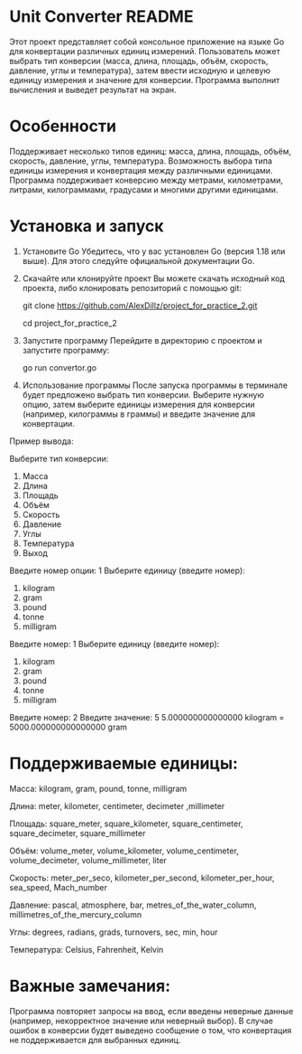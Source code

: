 # Unit Converter README

Этот проект представляет собой консольное приложение на языке Go для конвертации различных единиц измерений. Пользователь может выбрать тип конверсии (масса, длина, площадь, объём, скорость, давление, углы и температура), затем ввести исходную и целевую единицу измерения и значение для конверсии. Программа выполнит вычисления и выведет результат на экран.

# Особенности
Поддерживает несколько типов единиц: масса, длина, площадь, объём, скорость, давление, углы, температура.
Возможность выбора типа единицы измерения и конвертация между различными единицами.
Программа поддерживает конверсию между метрами, километрами, литрами, килограммами, градусами и многими другими единицами.

# Установка и запуск
1. Установите Go
Убедитесь, что у вас установлен Go (версия 1.18 или выше). Для этого следуйте официальной документации Go.

2. Скачайте или клонируйте проект
Вы можете скачать исходный код проекта, либо клонировать репозиторий с помощью git:

   git clone https://github.com/AlexDillz/project_for_practice_2.git

   cd project_for_practice_2

4. Запустите программу
Перейдите в директорию с проектом и запустите программу:

   go run convertor.go
   
5. Использование программы
После запуска программы в терминале будет предложено выбрать тип конверсии. Выберите нужную опцию, затем выберите единицы измерения для конверсии (например, килограммы в граммы) и введите значение для конвертации.

Пример вывода:

Выберите тип конверсии:
1. Масса
2. Длина
3. Площадь
4. Объём
5. Скорость
6. Давление
7. Углы
8. Температура
0. Выход

Введите номер опции: 1
Выберите единицу (введите номер):
1. kilogram
2. gram
3. pound
4. tonne
5. milligram

Введите номер: 1
Выберите единицу (введите номер):
1. kilogram
2. gram
3. pound
4. tonne
5. milligram

Введите номер: 2
Введите значение: 5
5.000000000000000 kilogram = 5000.000000000000000 gram

# Поддерживаемые единицы:

Масса:
kilogram, gram, pound, tonne, milligram

Длина:
meter, kilometer, centimeter, decimeter ,millimeter

Площадь:
square_meter, square_kilometer, square_centimeter, square_decimeter, square_millimeter

Объём:
volume_meter, volume_kilometer, volume_centimeter, volume_decimeter, volume_millimeter, liter

Скорость:
meter_per_seco, kilometer_per_second, kilometer_per_hour, sea_speed, Mach_number

Давление:
pascal, atmosphere, bar, metres_of_the_water_column, millimetres_of_the_mercury_column

Углы:
degrees, radians, grads, turnovers, sec, min, hour

Температура:
Celsius, Fahrenheit, Kelvin

# Важные замечания:
Программа повторяет запросы на ввод, если введены неверные данные (например, некорректное значение или неверный выбор).
В случае ошибок в конверсии будет выведено сообщение о том, что конвертация не поддерживается для выбранных единиц.
